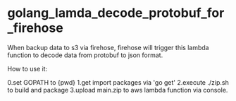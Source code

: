 # golang_lamda_decode_protobuf_for_firehose


When backup data to s3 via firehose, firehose will trigger this lambda function to decode data from protobuf to json format.
    
How to use it:

0.set GOPATH to {pwd}
1.get import packages via 'go get'
2.execute ./zip.sh to build and package
3.upload main.zip to aws lambda function via console.
